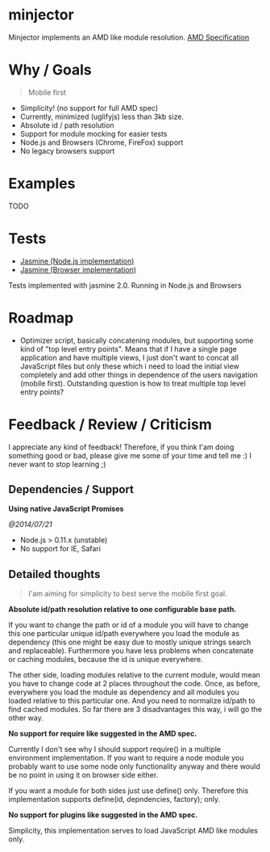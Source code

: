 minjector
=========

Minjector implements an AMD like module resolution.
[AMD Specification](https://github.com/amdjs/amdjs-api/blob/master/AMD.md)

# Why / Goals
> Mobile first

* Simplicity! (no support for full AMD spec)
* Currently, minimized (uglifyjs) less than 3kb size.
* Absolute id / path resolution
* Support for module mocking for easier tests
* Node.js and Browsers (Chrome, FireFox) support
* No legacy browsers support

# Examples
TODO

# Tests
* [Jasmine (Node.js implementation)](https://github.com/pivotal/jasmine)
* [Jasmine (Browser implementation)](http://jasmine.github.io/2.0/introduction.html)

Tests implemented with jasmine 2.0. Running in Node.js and Browsers

# Roadmap
* Optimizer script, basically concatening modules,
  but supporting some kind of "top level entry points".
  Means that if I have a single page application and have multiple
  views, I just don't want to concat all JavaScript files but only these
  which i need to load the initial view completely and add other
  things in dependence of the users navigation (mobile first). Outstanding question
  is how to treat multiple top level entry points?

# Feedback / Review / Criticism
I appreciate any kind of feedback!
Therefore, if you think I'am doing something good or bad, please
give me some of your time and tell me :)
I never want to stop learning ;)

## Dependencies / Support
__Using native JavaScript Promises__

_@2014/07/21_
* Node.js > 0.11.x (unstable)
* No support for IE, Safari

## Detailed thoughts

> I'am aiming for simplicity to best serve the mobile first goal.

__Absolute id/path resolution relative to one configurable base path.__

If you want to change the path or id of a module you will have to change
this one particular unique id/path everywhere you load the module as dependency
(this one might be easy due to mostly unique strings search and replaceable).
Furthermore you have less problems when concatenate or caching modules, because
the id is unique everywhere.

The other side, loading modules relative to the current module, would mean you have
to change code at 2 places throughout the code. Once, as before, everywhere you load
the module as dependency and all modules you loaded relative to this particular one.
And you need to normalize id/path to find cached modules.
So far there are 3 disadvantages this way, i will go the other way.

__No support for require like suggested in the AMD spec.__

Currently I don't see why I should support require() in a multiple environment implementation.
If you want to require a node module you probably want to use some node only functionality anyway
and there would be no point in using it on browser side either.

If you want a module for both sides just use define() only.
Therefore this implementation supports define(id, depndencies, factory); only.

__No support for plugins like suggested in the AMD spec.__

Simplicity, this implementation serves to load JavaScript AMD like modules only.


